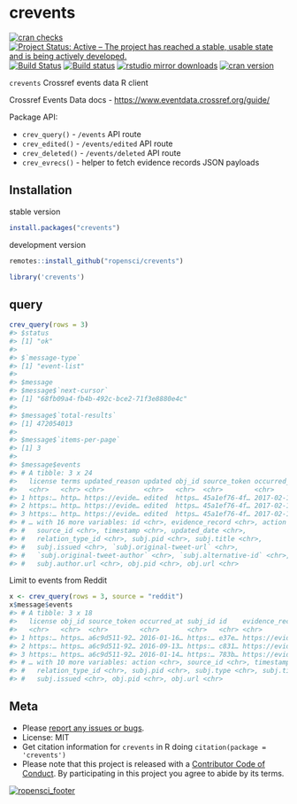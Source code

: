 crevents
========



<!-- README.md is generated from README.Rmd. Please edit that file -->

[![cran checks](https://cranchecks.info/badges/worst/crevents)](https://cranchecks.info/pkgs/crevents)
[![Project Status: Active – The project has reached a stable, usable state and is being actively developed.](https://www.repostatus.org/badges/latest/active.svg)](https://www.repostatus.org/#active)
[![Build Status](https://travis-ci.org/ropensci/crevents.svg?branch=master)](https://travis-ci.org/ropensci/crevents)
[![Build status](https://ci.appveyor.com/api/projects/status/1a17vr2045iygx8f?svg=true)](https://ci.appveyor.com/project/sckott/crevents)
[![rstudio mirror downloads](https://cranlogs.r-pkg.org/badges/crevents)](https://github.com/metacran/cranlogs.app)
[![cran version](https://www.r-pkg.org/badges/version/crevents)](https://cran.r-project.org/package=crevents)

`crevents`  Crossref events data R client

Crossref Events Data docs - <https://www.eventdata.crossref.org/guide/>

Package API:

- `crev_query()` - `/events` API route
- `crev_edited()` - `/events/edited` API route
- `crev_deleted()` - `/events/deleted` API route
- `crev_evrecs()` - helper to fetch evidence records JSON payloads

## Installation

stable version


```r
install.packages("crevents")
```

development version


```r
remotes::install_github("ropensci/crevents")
```


```r
library('crevents')
```

## query


```r
crev_query(rows = 3)
#> $status
#> [1] "ok"
#> 
#> $`message-type`
#> [1] "event-list"
#> 
#> $message
#> $message$`next-cursor`
#> [1] "68fb09a4-fb4b-492c-bce2-71f3e8880e4c"
#> 
#> $message$`total-results`
#> [1] 472054013
#> 
#> $message$`items-per-page`
#> [1] 3
#> 
#> $message$events
#> # A tibble: 3 x 24
#>   license terms updated_reason updated obj_id source_token occurred_at subj_id
#>   <chr>   <chr> <chr>          <chr>   <chr>  <chr>        <chr>       <chr>  
#> 1 https:… http… https://evide… edited  https… 45a1ef76-4f… 2017-02-17… http:/…
#> 2 https:… http… https://evide… edited  https… 45a1ef76-4f… 2017-02-17… http:/…
#> 3 https:… http… https://evide… edited  https… 45a1ef76-4f… 2017-02-17… http:/…
#> # … with 16 more variables: id <chr>, evidence_record <chr>, action <chr>,
#> #   source_id <chr>, timestamp <chr>, updated_date <chr>,
#> #   relation_type_id <chr>, subj.pid <chr>, subj.title <chr>,
#> #   subj.issued <chr>, `subj.original-tweet-url` <chr>,
#> #   `subj.original-tweet-author` <chr>, `subj.alternative-id` <chr>,
#> #   subj.author.url <chr>, obj.pid <chr>, obj.url <chr>
```

Limit to events from Reddit


```r
x <- crev_query(rows = 3, source = "reddit")
x$message$events
#> # A tibble: 3 x 18
#>   license obj_id source_token occurred_at subj_id id    evidence_record terms
#>   <chr>   <chr>  <chr>        <chr>       <chr>   <chr> <chr>           <chr>
#> 1 https:… https… a6c9d511-92… 2016-01-16… https:… e37e… https://eviden… http…
#> 2 https:… https… a6c9d511-92… 2016-09-13… https:… c831… https://eviden… http…
#> 3 https:… https… a6c9d511-92… 2016-01-14… https:… 783b… https://eviden… http…
#> # … with 10 more variables: action <chr>, source_id <chr>, timestamp <chr>,
#> #   relation_type_id <chr>, subj.pid <chr>, subj.type <chr>, subj.title <chr>,
#> #   subj.issued <chr>, obj.pid <chr>, obj.url <chr>
```

## Meta

* Please [report any issues or bugs](https://github.com/ropensci/crevents/issues).
* License: MIT
* Get citation information for `crevents` in R doing `citation(package = 'crevents')`
* Please note that this project is released with a [Contributor Code of Conduct][coc]. By participating in this project you agree to abide by its terms.

[![ropensci_footer](https://ropensci.org/public_images/github_footer.png)](https://ropensci.org)

[coc]: https://github.com/ropensci/crevents/blob/master/CODE_OF_CONDUCT.md
